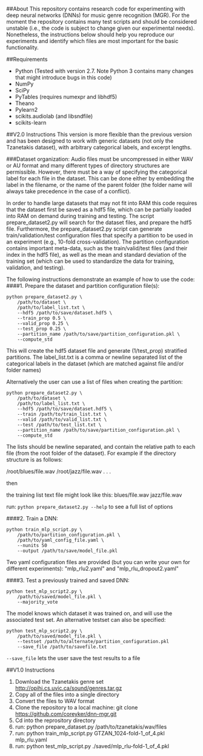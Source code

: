 ##About
This repository contains research code for experimenting with deep neural networks (DNNs) for music genre recognition (MGR). For the moment the repository contains many test scripts and should be considered unstable (i.e., the code is subject to change given our experimental needs). Nonetheless, the instructions below should help you reproduce our experiments and identify which files are most important for the basic functionality. 

##Requirements
- Python (Tested with version 2.7. Note Python 3 contains many changes that might introduce bugs in this code) 
- NumPy
- SciPy
- PyTables (requires numexpr and libhdf5)
- Theano
- Pylearn2
- scikits.audiolab (and libsndfile)
- scikits-learn

##V2.0 Instructions
This version is more flexible than the previous version and has been designed to work with generic datasets (not only the Tzanetakis dataset), with arbitrary categorical labels, and excerpt lengths.

###Dataset organization:
Audio files must be uncompressed in either WAV or AU format and many different types of directory structures are permissible. However, there must be a way of specifying the categorical label for each file in the dataset. This can be done either by embedding the label in the filename, or the name of the parent folder (the folder name will always take precedence in the case of a conflict).

In order to handle large datasets that may not fit into RAM this code requires that the dataset first be saved as a hdf5 file, which can be partially loaded into RAM on demand during training and testing. The script prepare_dataset2.py will search for the dataset files, and prepare the hdf5 file. Furthermore, the prepare_dataset2.py script can generate train/validation/test configuration files that specify a partition to be used in an experiment (e.g., 10-fold cross-validation). The partition configuration contains important meta-data, such as the train/valid/test files (and their index in the hdf5 file), as well as the mean and standard deviation of the training set (which can be used to standardize the data for training, validation, and testing).

The following instructions demonstrate an example of how to use the code:
####1. Prepare the dataset and partition configuration file(s):

```
python prepare_dataset2.py \
	/path/to/dataset \
	/path/to/label_list.txt \
	--hdf5 /path/to/save/dataset.hdf5 \
	--train_prop 0.5 \
	--valid_prop 0.25 \
	--test_prop 0.25 \
	--partition_name /path/to/save/partition_configuration.pkl \
	--compute_std
```

This will create the hdf5 dataset file and generate (1/test_prop) stratified partitions. The label_list.txt is a comma or newline separated list of the categorical labels in the dataset (which are matched against file and/or folder names)

Alternatively the user can use a list of files when creating the partition:

```
python prepare_dataset2.py \
	/path/to/dataset \
	/path/to/label_list.txt \
	--hdf5 /path/to/save/dataset.hdf5 \
	--train /path/to/train_list.txt \
	--valid /path/to/valid_list.txt \
	--test /path/to/test_list.txt \
	--partition_name /path/to/save/partition_configuration.pkl \
	--compute_std
```

The lists should be newline separated, and contain the relative path to each file (from the root folder of the dataset). For example if the directory structure is as follows:

/root/blues/file.wav
/root/jazz/file.wav
.
.
.

then

the training list text file might look like this:
blues/file.wav
jazz/file.wav

run: `python prepare_dataset2.py --help` to see a full list of options

####2. Train a DNN:

```
python train_mlp_script.py \
	/path/to/partition_configuration.pkl \
	/path/to/yaml_config_file.yaml \
	--nunits 50
	--output /path/to/save/model_file.pkl
```

Two yaml configuration files are provided (but you can write your own for different experiments): "mlp_rlu2.yaml" and "mlp_rlu_dropout2.yaml"

####3. Test a previously trained and saved DNN:

```
python test_mlp_script2.py \
	/path/to/saved/model_file.pkl \
	--majority_vote
```

The model knows which dataset it was trained on, and will use the associated test set. An alternative testset can also be specified:

```
python test_mlp_script2.py \
	/path/to/saved/model_file.pkl \
	--testset /path/to/alternate/partition_configuration.pkl
	--save_file /path/to/savefile.txt
```

`--save_file` lets the user save the test results to a file


##V1.0 Instructions
1. Download the Tzanetakis genre set http://opihi.cs.uvic.ca/sound/genres.tar.gz
2. Copy all of the files into a single directory
3. Convert the files to WAV format 
4. Clone the repository to a local machine: git clone https://github.com/coreyker/dnn-mgr.git
5. Cd into the reprository directory
6. run: python prepare_dataset.py /path/to/tzanetakis/wav/files
7. run: python train_mlp_script.py GTZAN_1024-fold-1_of_4.pkl mlp_rlu.yaml
8. run: python test_mlp_script.py ./saved/mlp_rlu-fold-1_of_4.pkl


